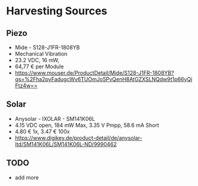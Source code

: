 # Harvesting Sources

## Piezo

- Mide - S128-J1FR-1808YB
- Mechanical Vibration
- 23.2 VDC, 16 mW,
- 64,77 € per Module
- <https://www.mouser.de/ProductDetail/Mide/S128-J1FR-1808YB?qs=%2Fha2pyFadugcWv6TUOmJo5PvQenH8AtGZXSLNQdw9t1p66yQjFtz4w==>

## Solar

- Anysolar - IXOLAR - SM141K06L
- 4.15 VDC open, 184 mW Max, 3.35 V Pmpp, 58.6 mA Short
- 4.80 € 1x, 3.47 € 100x
- <https://www.digikey.de/product-detail/de/anysolar-ltd/SM141K06L/SM141K06L-ND/9990462>

## TODO

- add more
